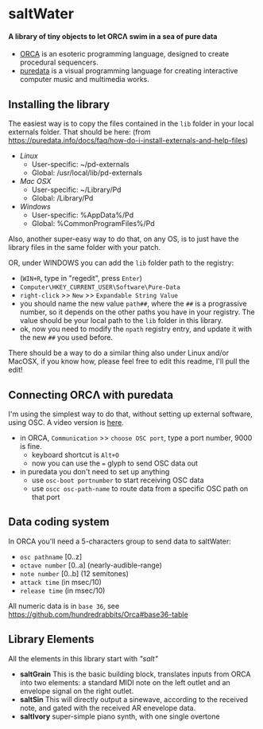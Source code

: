 # saltWater
#### A library of tiny objects to let ORCΛ swim in a sea of pure data

* [ORCA](https://100r.co/pages/orca.html) is an esoteric programming language, designed to create procedural sequencers.
* [puredata](https://puredata.info/) is a visual programming language for creating interactive computer music and multimedia works.

## Installing the library
The easiest way is to copy the files contained in the `lib` folder in your local externals folder.
That should be here: (from https://puredata.info/docs/faq/how-do-i-install-externals-and-help-files)
* _Linux_
  - User-specific: ~/pd-externals
  - Global: /usr/local/lib/pd-externals
* _Mac OSX_
  - User-specific: ~/Library/Pd
  - Global: /Library/Pd
* _Windows_
  - User-specific: %AppData%/Pd
  - Global: %CommonProgramFiles%/Pd
  
Also, another super-easy way to do that, on any OS, is to just have the library files in the same folder with your patch.

OR, under WINDOWS you can add the `lib` folder path to the registry:
  - (`WIN+R`, type in "regedit", press `Enter`)
  - `Computer\HKEY_CURRENT_USER\Software\Pure-Data`
  - `right-click` >> `New` >> `Expandable String Value`
  - you should name the new value `path##`, where the `##` is a prograssive number, so it depends on the other paths you have in your registry. The value should be your local path to the `lib` folder in this library.
  - ok, now you need to modify the `npath` registry entry, and update it with the new `##` you used before.
  
There should be a way to do a similar thing also under Linux and/or MacOSX, if you know how, please feel free to edit this readme, I'll pull the edit!

## Connecting ORCΛ with puredata
I'm using the simplest way to do that, without setting up external software, using OSC.
A video version is [here](https://youtu.be/Pv7639QqvhI?t=239).
* in ORCA, `Communication` >> `choose OSC port`, type a port number, 9000 is fine.
  - keyboard shortcut is `Alt+O`
  - now you can use the `=` glyph to send OSC data out
* in puredata you don't need to set up anything
  - use `osc-boot portnumber` to start receiving OSC data
  - use `oscc osc-path-name` to route data from a specific OSC path on that port
  
## Data coding system
In ORCA you'll need a 5-characters group to send data to saltWater:
* `osc pathname` [0..z]
* `octave number` [0..a] (nearly-audible-range)
* `note number` [0..b] (12 semitones)
* `attack time` (in msec/10)
* `release time` (in msec/10)

All numeric data is in `base 36`, see https://github.com/hundredrabbits/Orca#base36-table
  
## Library Elements
All the elements in this library start with _"salt"_
* **saltGrain**
  This is the basic building block, translates inputs from ORCA into two elements: a standard MIDI note on the left outlet and an envelope signal on the right outlet.
* **saltSin**
  This will directly output a sinewave, according to the received note, and gated with the received AR enevelope data.
* **saltIvory**
  super-simple piano synth, with one single overtone

